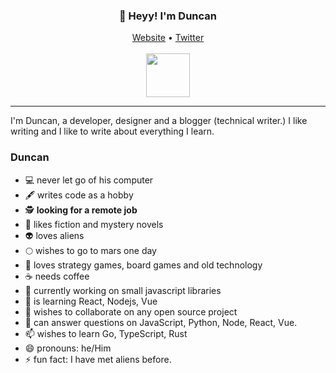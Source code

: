 <h3 align="center">👋 Heyy! I'm Duncan</h3>
<p align="center">
  <a href="https://dephraiim.now.sh">Website</a> •
  <a href="https://twitter.com/dephraiim">Twitter</a> <br><br>
  <img src="https://camo.githubusercontent.com/b924cbb7e3477ddebd28850481722f5a2cebd822/68747470733a2f2f656e74657270726973652e6769746875622e636f6d2f6173736574732f7370696e6e6572732f6f63746f6361742d7370696e6e65722d3132382d323661343433333339313738353463363739346435356561633934376231323737666365643534663166363063356466356439333433316462383735336263352e676966" width="70">
</p>

---

I'm Duncan, a developer, designer and a blogger (technical writer.) I like writing and I like to write about everything I learn.

### Duncan

- 💻 never let go of his computer
- 🖋 writes code as a hobby
- 🕵 **looking for a remote job**
- 📖 likes fiction and mystery novels
- 👽 loves aliens
- 🌕 wishes to go to mars one day
- 👾 loves strategy games, board games and old technology
- ☕ needs coffee
- 🔭 currently working on small javascript libraries
- 🌱 is learning React, Nodejs, Vue
- 👯 wishes to collaborate on any open source project
- 💬 can answer questions on JavaScript, Python, Node, React, Vue.
- 📫 wishes to learn Go, TypeScript, Rust
- 😄 pronouns: he/Him
- ⚡ fun fact: I have met aliens before.
